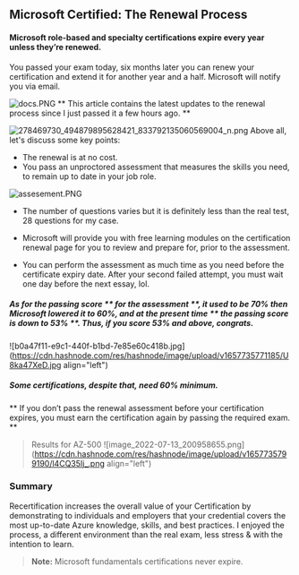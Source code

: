 ## Microsoft Certified: The Renewal Process

#### Microsoft role-based and specialty certifications expire every year unless they’re renewed. 
You passed your exam today, six months later you can renew your certification and extend it for another year and a half. Microsoft will notify you via email. 

![docs.PNG](https://cdn.hashnode.com/res/hashnode/image/upload/v1650207030800/Tjn1DA8ae.PNG)
** This article contains the latest updates to the renewal process since I just passed it a few hours ago. **


![278469730_494879895628421_833792135060569004_n.png](https://cdn.hashnode.com/res/hashnode/image/upload/v1650069520734/sr0-KsLS1.png)
Above all, let's discuss some key points:


- The renewal is at no cost.
- You pass an unproctored assessment that measures the skills you need, to remain up to date in your job role.

![assesement.PNG](https://cdn.hashnode.com/res/hashnode/image/upload/v1650207072145/pW9EBU4Kt.PNG)

- The number of questions varies but it is definitely less than the real test, 28 questions for my case.
- Microsoft will provide you with free learning modules on the certification renewal page for you to review and prepare for, prior to the assessment.

- You can perform the assessment as much time as you need before the certificate expiry date. After your second failed attempt, you must wait one day before the next essay, lol.


#####  As for the passing score ** for the assessment **, it used to be 70% then Microsoft lowered it to 60%, and at the present time ** the passing score is down to 53% **. Thus, if you score 53% and above, congrats. 

![b0a47f11-e9c1-440f-b1bd-7e85e60c418b.jpg](https://cdn.hashnode.com/res/hashnode/image/upload/v1657735771185/U8ka47XeD.jpg align="left")
 ##### Some certifications, despite that, need 60% minimum.

** If you don’t pass the renewal assessment before your certification expires, you must earn the certification again by passing the required exam. **


> Results for AZ-500
![image_2022-07-13_200958655.png](https://cdn.hashnode.com/res/hashnode/image/upload/v1657735799190/l4CQ35Ij_.png align="left")

### Summary
Recertification increases the overall value of your Certification by demonstrating to individuals and employers that your credential covers the most up-to-date Azure knowledge, skills, and best practices.
I enjoyed the process, a different environment than the real exam, less stress & with the intention to learn.




>  **Note:** Microsoft fundamentals certifications never expire. 




